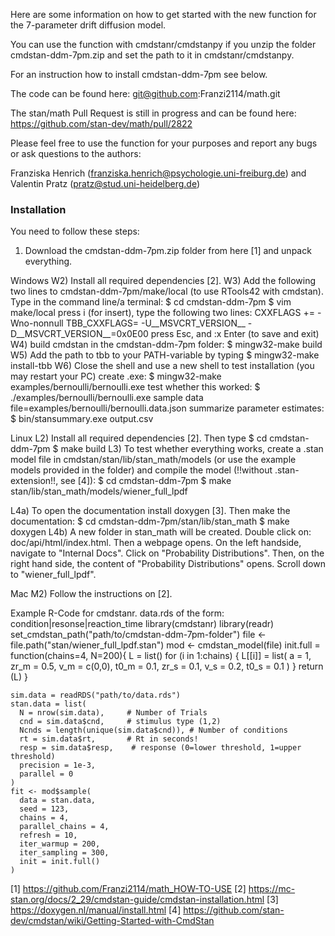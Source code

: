 Here are some information on how to get started with the new function for the 7-parameter drift diffusion model.

You can use the function with cmdstanr/cmdstanpy if you unzip the folder cmdstan-ddm-7pm.zip and set the path to it in cmdstanr/cmdstanpy.

For an instruction how to install cmdstan-ddm-7pm see below.

The code can be found here: git@github.com:Franzi2114/math.git

The stan/math Pull Request is still in progress and can be found here: https://github.com/stan-dev/math/pull/2822

Please feel free to use the function for your purposes and report any bugs or ask questions to the authors:

Franziska Henrich (franziska.henrich@psychologie.uni-freiburg.de) and Valentin Pratz (pratz@stud.uni-heidelberg.de)


### Installation
You need to follow these steps: 

1) Download the cmdstan-ddm-7pm.zip folder from here [1] and unpack everything.

Windows
W2) Install all required dependencies [2]. 
W3) Add the following two lines to cmdstan-ddm-7pm/make/local (to use RTools42 with cmdstan). Type in the command line/a terminal: 
	$ cd cmdstan-ddm-7pm
	$ vim make/local
	press i (for insert), type the following two lines:
		CXXFLAGS += -Wno-nonnull
 		TBB_CXXFLAGS= -U__MSVCRT_VERSION__ -D__MSVCRT_VERSION__=0x0E00
	press Esc, and :x Enter (to save and exit)
W4) build cmdstan in the cmdstan-ddm-7pm folder:
	$ mingw32-make build
W5) Add the path to tbb to your PATH-variable by typing
	$ mingw32-make install-tbb
W6) Close the shell and use a new shell to test installation (you may restart your PC)
	create .exe: 			$ mingw32-make examples/bernoulli/bernoulli.exe 
	test whether this worked:	$ ./examples/bernoulli/bernoulli.exe sample data file=examples/bernoulli/bernoulli.data.json 
	summarize parameter estimates:	$ bin/stansummary.exe output.csv 



Linux
L2) Install all required dependencies [2]. Then type
	$ cd cmdstan-ddm-7pm
	$ make build
L3) To test whether everything works, create a .stan model file in cmdstan/stan/lib/stan_math/models (or use the example models provided in the folder) 
   and compile the model (!!without .stan-extension!!, see [4]):
	$ cd cmdstan-ddm-7pm
	$ make stan/lib/stan_math/models/wiener_full_lpdf

L4a) To open the documentation install doxygen [3]. Then make the documentation:
	$ cd cmdstan-ddm-7pm/stan/lib/stan_math
	$ make doxygen
L4b) A new folder in stan_math will be created. Double click on: doc/api/html/index.html. 
    Then a webpage opens. On the left handside, navigate to "Internal Docs". Click on "Probability Distributions". 
    Then, on the right hand side, the content of "Probability Distributions" opens. Scroll down to "wiener_full_lpdf".



Mac
M2) Follow the instructions on [2].



Example R-Code for cmdstanr. 
data.rds of the form: condition|resonse|reaction_time
	library(cmdstanr)
	library(readr)
	set_cmdstan_path("path/to/cmdstan-ddm-7pm-folder")
	file <- file.path("stan/wiener_full_lpdf.stan")
	mod <- cmdstan_model(file)
	init.full = function(chains=4, N=200){
	  L = list()
	  for (i in 1:chains) {
	    L[[i]] = list(
	      a = 1,
	      zr_m = 0.5,
	      v_m = c(0,0),
	      t0_m = 0.1,
	      zr_s = 0.1,
	      v_s = 0.2,
	      t0_s = 0.1
	    )
	  }
	  return (L)
	}

	sim.data = readRDS("path/to/data.rds")
	stan.data = list(
	  N = nrow(sim.data),     # Number of Trials
	  cnd = sim.data$cnd,     # stimulus type (1,2)
	  Ncnds = length(unique(sim.data$cnd)), # Number of conditions
	  rt = sim.data$rt,       # Rt in seconds!
	  resp = sim.data$resp,    # response (0=lower threshold, 1=upper threshold)
	  precision = 1e-3,
	  parallel = 0
	)
	fit <- mod$sample(
	  data = stan.data,
	  seed = 123,
	  chains = 4,
	  parallel_chains = 4,
	  refresh = 10,
	  iter_warmup = 200,
	  iter_sampling = 300,
	  init = init.full()
	)

[1] https://github.com/Franzi2114/math_HOW-TO-USE
[2] https://mc-stan.org/docs/2_29/cmdstan-guide/cmdstan-installation.html
[3] https://doxygen.nl/manual/install.html
[4] https://github.com/stan-dev/cmdstan/wiki/Getting-Started-with-CmdStan
